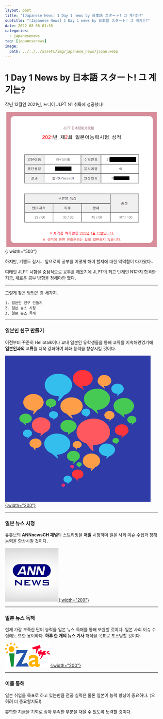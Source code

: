 ```yaml
---
layout: post
title: "[Japanese News] 1 Day 1 news by 日本語 スタート! 그 계기는?"
subtitle: "[Japanese News] 1 Day 1 news by 日本語 スタート! 그 계기는?"
date: 2022-08-08 01:30
categories:
  - japanesenews
tag: [japanesenews]
image:
  path: ../../../assets/img/japanese_news/japan.webp
---
```


# 1 Day 1 News by 日本語 スタート! 그 계기는?

작년 12월인 2021년, 드디어 JLPT N1 취득에 성공했다!

![jlpt_n1_result](../../assets/img/japanese_news/2022-08-08-jn-why-start/jlpt_n1_result.png){: width="500"}

하지만, 기쁨도 잠시… 앞으로의 공부를 어떻게 해야 할지에 대한 막막함이 다가왔다..

여태껏 JLPT 시험을 중점적으로 공부를 해왔기에 JLPT의 최고 단계인 N1까지 합격한 지금, 새로운 공부 방향을 정해야만 했다.

---

그렇게 찾은 방법은 총 세가지.

```
1. 일본인 친구 만들기
2. 일본 뉴스 시청
3. 일본 뉴스 독해
```

---

### 일본인 친구 만들기

이전부터 꾸준히 Hellotalk이나 교내 일본인 유학생들을 통해 교류를 지속해왔었기에 **일본인과의 교류**를 더욱 강화하여 회화 능력을 향상시킬 것이다.

[![hellotalklogo](../../assets/img/japanese_news/2022-08-08-jn-why-start/hellotalklogo.png){:width="200"}](https://www.hellotalk.com/)

---

### 일본 뉴스 시청

유튜브의 **ANNnewsCH 채널**의 스트리밍을 **매일** 시청하며 일본 사회 이슈 수집과 청해 능력을 향상시킬 것이다.

[![annnewslogo](../../assets/img/japanese_news/2022-08-08-jn-why-start/annnewslogo.png){:width="200"}](https://www.youtube.com/user/ANNnewsCH)

---

### **일본 뉴스 독해**

현재 가장 부족한 단어 능력을 일본 뉴스 독해를 통해 보완할 것이다. 일본 사회 이슈 수집에도 또한 용이하다. **하루 한 개의 뉴스 기사** 해석을 목표로 포스팅할 것이다.

[![izalogo](../../assets/img/japanese_news/2022-08-08-jn-why-start/izalogo.svg){:width="200"}](https://www.iza.ne.jp/)

---

### 이를 통해

일본 취업을 목표로 하고 있는만큼 전공 실력은 물론 일본어 능력 향상이 중요하다. (오히려 더 중요할지도!)

휴학한 지금을 기회로 삼아 부족한 부분을 채울 수 있도록 노력할 것이다.

